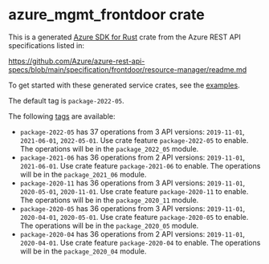 # azure_mgmt_frontdoor crate

This is a generated [Azure SDK for Rust](https://github.com/Azure/azure-sdk-for-rust) crate from the Azure REST API specifications listed in:

https://github.com/Azure/azure-rest-api-specs/blob/main/specification/frontdoor/resource-manager/readme.md

To get started with these generated service crates, see the [examples](https://github.com/Azure/azure-sdk-for-rust/blob/main/services/README.md#examples).

The default tag is `package-2022-05`.

The following [tags](https://github.com/Azure/azure-sdk-for-rust/blob/main/services/tags.md) are available:

- `package-2022-05` has 37 operations from 3 API versions: `2019-11-01`, `2021-06-01`, `2022-05-01`. Use crate feature `package-2022-05` to enable. The operations will be in the `package_2022_05` module.
- `package-2021-06` has 36 operations from 2 API versions: `2019-11-01`, `2021-06-01`. Use crate feature `package-2021-06` to enable. The operations will be in the `package_2021_06` module.
- `package-2020-11` has 36 operations from 3 API versions: `2019-11-01`, `2020-05-01`, `2020-11-01`. Use crate feature `package-2020-11` to enable. The operations will be in the `package_2020_11` module.
- `package-2020-05` has 36 operations from 3 API versions: `2019-11-01`, `2020-04-01`, `2020-05-01`. Use crate feature `package-2020-05` to enable. The operations will be in the `package_2020_05` module.
- `package-2020-04` has 36 operations from 2 API versions: `2019-11-01`, `2020-04-01`. Use crate feature `package-2020-04` to enable. The operations will be in the `package_2020_04` module.